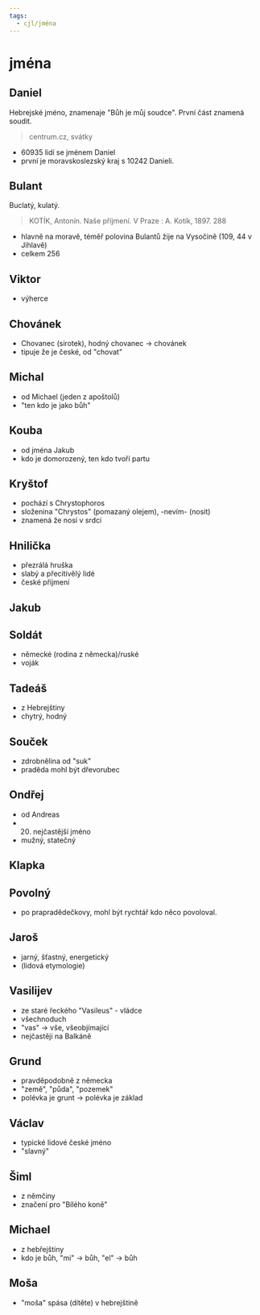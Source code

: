 ```yaml
---
tags:
  - cjl/jména
---
```

# jména

## Daniel

Hebrejské jméno, znamenaje "Bůh je můj soudce". První část znamená soudit.
> centrum.cz, svátky
- 60935 lidí se jménem Daniel
- první je moravskoslezský kraj s 10242 Danieli.
## Bulant
Buclatý, kulatý.
> KOTÍK, Antonín. Naše příjmení. V Praze : A. Kotík, 1897. 288
-  hlavně na moravě, téměř polovina Bulantů žije na Vysočině (109, 44 v Jihlavě)
-  celkem 256
## Viktor
- výherce
## Chovánek
- Chovanec (sirotek), hodný chovanec -> chovánek
- tipuje že je české, od "chovat"
## Michal
- od Michael (jeden z apoštolů)
- "ten kdo je jako bůh"
## Kouba
- od jména Jakub
- kdo je domorozený, ten kdo tvoří partu
## Kryštof
- pochází s Chrystophoros 
- složenina "Chrystos" (pomazaný olejem), -nevím- (nosit)
- znamená že nosí v srdci
## Hnilička
- přezrálá hruška
- slabý a přecitivělý lidé
- české přijmení
## Jakub

## Soldát
- německé (rodina z německa)/ruské
- voják
## Tadeáš
- z Hebrejštiny
- chytrý, hodný
## Souček
- zdrobnělina od "suk"
- praděda mohl být dřevorubec
## Ondřej
- od Andreas
- 20. nejčastější jméno
- mužný, statečný
## Klapka
## Povolný
- po prapradědečkovy, mohl být rychtář kdo něco povoloval.
## Jaroš
- jarný, šťastný, energetický
- (lidová etymologie)
## Vasilijev
- ze staré řeckého "Vasileus" - vládce
- všechnoduch
- "vas" -> vše, všeobjímající
- nejčastěji na Balkáně
## Grund
- pravděpodobně z německa
- "země", "půda", "pozemek"
- polévka je grunt -> polévka je základ
## Václav
- typické lidové české jméno
- "slavný"
## Šiml
- z němčiny
- značení pro "Bílého koně"
## Michael
- z hebřejštiny
- kdo je bůh, "mi" -> bůh, "el" -> bůh
## Moša
- "moša" spása (dítěte) v hebrejštině